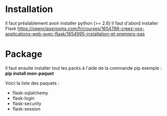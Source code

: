 # Installation
Il faut préalablement avoir installer python (>= 2.6)
Il faut d'abord installer Flask 
https://openclassrooms.com/fr/courses/1654786-creez-vos-applications-web-avec-flask/1654995-installation-et-premiers-pas


# Package

Il faut ensuite installer tout les packs à l'aide de la commande pip
exemple : **pip install mon-paquet**

Voici la liste des paquets : 
 - flask-sqlalchemy
 - flask-login
 - flask-security
 - flask-session